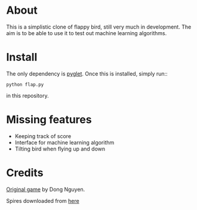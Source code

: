 About
=====

This is a simplistic clone of flappy bird, still very much in development. The
aim is to be able to use it to test out machine learning algorithms.

Install
=======

The only dependency is [pyglet](https://bitbucket.org/pyglet/pyglet/wiki/Home).
Once this is installed, simply run::

    python flap.py

in this repository.

Missing features
================

* Keeping track of score
* Interface for machine learning algorithm
* Tilting bird when flying up and down

Credits
=======

[Original game](https://en.wikipedia.org/wiki/Flappy_Bird) by Dong Nguyen.

Spires downloaded from [here](http://www.spriters-resource.com/mobile/flappybird/sheet/59537/)